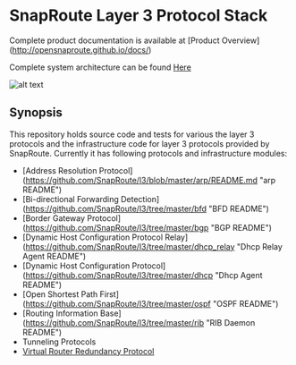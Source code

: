 # SnapRoute Layer 3 Protocol Stack

Complete product documentation is available at 
[Product Overview] (http://opensnaproute.github.io/docs/)

Complete system architecture can be found 
[Here](http://opensnaproute.github.io/docs/architecture.html) 


![alt text](https://github.com/SnapRoute/l3/blob/master/docs/L3_Module_Diagram.png "Architecture")

## Synopsis
This repository holds source code and tests for various the layer 3 protocols and the infrastructure code for layer 3 protocols provided by SnapRoute.
Currently it has following protocols and infrastructure modules:
 - [Address Resolution Protocol] (https://github.com/SnapRoute/l3/blob/master/arp/README.md "arp README")
 - [Bi-directional Forwarding Detection] (https://github.com/SnapRoute/l3/tree/master/bfd "BFD README")
 - [Border Gateway Protocol] (https://github.com/SnapRoute/l3/tree/master/bgp "BGP README")
 - [Dynamic Host Configuration Protocol Relay] (https://github.com/SnapRoute/l3/tree/master/dhcp_relay "Dhcp Relay Agent README")
 - [Dynamic Host Configuration Protocol] (https://github.com/SnapRoute/l3/tree/master/dhcp "Dhcp Agent README")
 - [Open Shortest Path First] (https://github.com/SnapRoute/l3/tree/master/ospf "OSPF README")
 - [Routing Information Base] (https://github.com/SnapRoute/l3/tree/master/rib "RIB Daemon README")
 - Tunneling Protocols
 - [Virtual Router Redundancy Protocol](https://github.com/SnapRoute/l3/tree/master/vrrp "VRRP's README")

